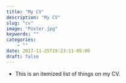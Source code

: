 ```yaml
---
title: "My CV"
description: "My CV"
slug: "cv"
image: "Poster.jpg"
keywords: ""
categories:
    - ""
date: 2017-11-25T19:23:11-05:00
draft: false
---
```


- This is an itemized list of things on my CV.
